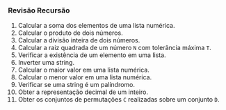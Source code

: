### Revisão Recursão

1. Calcular a soma dos elementos de uma lista numérica. <br>
2. Calcular o produto de dois números. <br>
3. Calcular a divisão inteira de dois números. <br>
4. Calcular a raiz quadrada de um número `N` com tolerância máxima `T`. <br>
5. Verificar a existência de um elemento em uma lista. <br>
6. Inverter uma string. <br>
7. Calcular o maior valor em uma lista numérica. <br>
8. Calcular o menor valor em uma lista numérica. <br>
9. Verificar se uma string é um palíndromo. <br>
10. Obter a representação decimal de um inteiro. <br>
11. Obter os conjuntos de permutações `C` realizadas sobre um conjunto `D`.